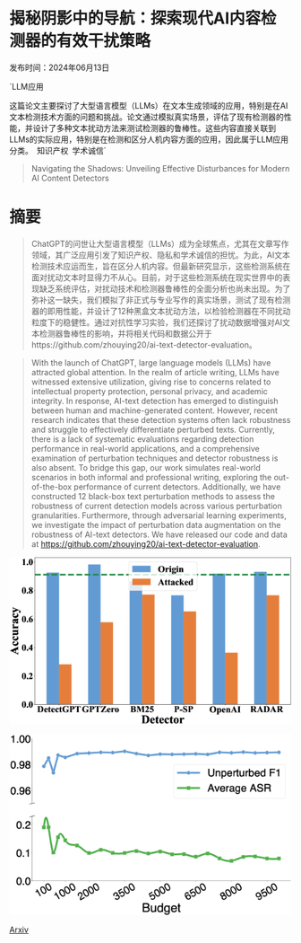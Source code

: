 # 揭秘阴影中的导航：探索现代AI内容检测器的有效干扰策略

发布时间：2024年06月13日

`LLM应用

这篇论文主要探讨了大型语言模型（LLMs）在文本生成领域的应用，特别是在AI文本检测技术方面的问题和挑战。论文通过模拟真实场景，评估了现有检测器的性能，并设计了多种文本扰动方法来测试检测器的鲁棒性。这些内容直接关联到LLMs的实际应用，特别是在检测和区分人机内容方面的应用，因此属于LLM应用分类。` `知识产权` `学术诚信`

> Navigating the Shadows: Unveiling Effective Disturbances for Modern AI Content Detectors

# 摘要

> ChatGPT的问世让大型语言模型（LLMs）成为全球焦点，尤其在文章写作领域，其广泛应用引发了知识产权、隐私和学术诚信的担忧。为此，AI文本检测技术应运而生，旨在区分人机内容。但最新研究显示，这些检测系统在面对扰动文本时显得力不从心。目前，对于这些检测系统在现实世界中的表现缺乏系统评估，对扰动技术和检测器鲁棒性的全面分析也尚未出现。为了弥补这一缺失，我们模拟了非正式与专业写作的真实场景，测试了现有检测器的即用性能，并设计了12种黑盒文本扰动方法，以检验检测器在不同扰动粒度下的稳健性。通过对抗性学习实验，我们还探讨了扰动数据增强对AI文本检测器鲁棒性的影响，并将相关代码和数据公开于https://github.com/zhouying20/ai-text-detector-evaluation。

> With the launch of ChatGPT, large language models (LLMs) have attracted global attention. In the realm of article writing, LLMs have witnessed extensive utilization, giving rise to concerns related to intellectual property protection, personal privacy, and academic integrity. In response, AI-text detection has emerged to distinguish between human and machine-generated content. However, recent research indicates that these detection systems often lack robustness and struggle to effectively differentiate perturbed texts. Currently, there is a lack of systematic evaluations regarding detection performance in real-world applications, and a comprehensive examination of perturbation techniques and detector robustness is also absent. To bridge this gap, our work simulates real-world scenarios in both informal and professional writing, exploring the out-of-the-box performance of current detectors. Additionally, we have constructed 12 black-box text perturbation methods to assess the robustness of current detection models across various perturbation granularities. Furthermore, through adversarial learning experiments, we investigate the impact of perturbation data augmentation on the robustness of AI-text detectors. We have released our code and data at https://github.com/zhouying20/ai-text-detector-evaluation.

![揭秘阴影中的导航：探索现代AI内容检测器的有效干扰策略](../../../paper_images/2406.08922/x1.png)

![揭秘阴影中的导航：探索现代AI内容检测器的有效干扰策略](../../../paper_images/2406.08922/x2.png)

[Arxiv](https://arxiv.org/abs/2406.08922)